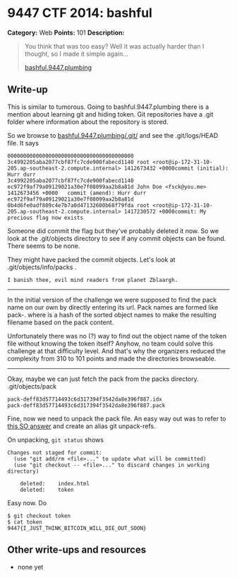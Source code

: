 # 9447 CTF 2014: bashful

**Category:** Web
**Points:** 101
**Description:**

> You think that was too easy? Well it was actually harder than I thought, so I made it simple again…
>
> [bashful.9447.plumbing](http://bashful.9447.plumbing/)

## Write-up

This is similar to tumorous. Going to bashful.9447.plumbing there is a mention about learning git and hiding token. Git repositories have a .git folder where information about the repository is stored.

So we browse to [bashful.9447.plumbing/.git/](http://bashful.9447.plumbing/.git/) and see the .git/logs/HEAD file. It says 

````
0000000000000000000000000000000000000000 3c4992205aba2077cbf87fc7cde900fabecd1140 root <root@ip-172-31-10-205.ap-southeast-2.compute.internal> 1412673432 +0000commit (initial): Hurr durr
3c4992205aba2077cbf87fc7cde900fabecd1140 ec972f9af79a09129021a30e7f08099aa2b8a81d John Doe <fsck@you.me> 1412673456 +0000	commit (amend): Hurr durr
ec972f9af79a09129021a30e7f08099aa2b8a81d 0b4d6fe0adf809c4e7b7a0d47132600b68f79fda root <root@ip-172-31-10-205.ap-southeast-2.compute.internal> 1417230572 +0000commit: My precious flag now exists
````

Someone did commit the flag but they've probably deleted it now. So we look at the .git/objects directory to see if any commit objects can be found. There seems to be none. 

They might have packed the commit objects. Let's look at .git/objects/info/packs . 
```
I banish thee, evil mind readers from planet Zblaargh. 
```

<hr>
In the initial version of the challenge we were supposed to find the pack name on our own by directly entering its url. Pack names are formed like pack-<SHA1>.<pack,idx> where <SHA1> is a hash of the sorted object names to make the resulting filename based on the pack content.

Unfortunately there was no (?) way to find out the object name of the token file without knowing the token itself? Anyhow, no team could solve this challenge at that difficulty level. And that's why the organizers reduced the complexity from 310 to 101 points and made the directories browseable.

<hr>

Okay, maybe we can just fetch the pack from the packs directory. .git/objects/pack
````
pack-deff83d57714493c6d317394f3542da8e396f887.idx
pack-deff83d57714493c6d317394f3542da8e396f887.pack
````

Fine, now we need to unpack the pack file. An easy way out was to refer to [this SO answer](http://stackoverflow.com/a/3333428/589184) and create an alias git unpack-refs.

On unpacking, `git status` shows
````
Changes not staged for commit:
  (use "git add/rm <file>..." to update what will be committed)
  (use "git checkout -- <file>..." to discard changes in working directory)

	deleted:    index.html
	deleted:    token
````

Easy now. Do 
````
$ git checkout token
$ cat token
9447{I_JUST_THINK_BITCOIN_WILL_DIE_OUT_SOON}
````

## Other write-ups and resources

* none yet
